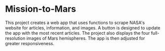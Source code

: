# Mission-to-Mars
This project creates a web app that uses functions to scrape NASA's website for articles, information, and images. A button is designed to update the app with the most recent articles. The project also displays the four full-resolution images of Mars hemispheres. The app is then adjusted for greater responsiveness. 
